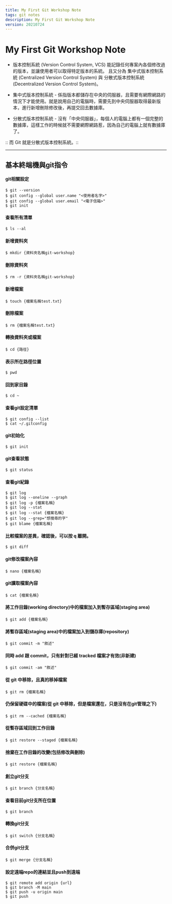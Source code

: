 ```yaml
---
title: My First Git Workshop Note
tags: git notes
description: My First Git Workshop Note
version: 20210724
---
```


# My First Git Workshop Note

* 版本控制系統 (Version Control System, VCS) 能記錄任何專案內各個修改過的版本，並讓使用者可以取得特定版本的系統。
且又分為 集中式版本控制系統 (Centralized Version Control System) 與 分散式版本控制系統 (Decentralized Version Control System)。

* 集中式版本控制系統 - 係指版本都儲存在中央的伺服器，且需要有網際網路的情況下才能使用。就是說用自己的電腦時，需要先到中央伺服器取得最新版本，進行新增刪除修改後，再提交回去數據庫。

* 分散式版本控制系統 - 沒有「中央伺服器」，每個人的電腦上都有一個完整的數據庫，這樣工作的時候就不需要網際網路惹，因為自己的電腦上就有數據庫了。

:: 而 Git 就是分散式版本控制系統。::

---
## 基本終端機與git指令

#### git相關設定
```bash=
$ git --version
$ git config --global user.name "<使用者名字>"
$ git config --global user.email "<電子信箱>"
$ git init
```

#### 查看所有清單
```bash=
$ ls --al
```

#### 新增資料夾
```bash=
$ mkdir {資料夾名稱git-workshop}
```

#### 刪除資料夾
```bash=
$ rm -r {資料夾名稱git-workshop}
```

#### 新增檔案
```bash=
$ touch {檔案名稱test.txt}
```

#### 刪除檔案
```bash=
$ rm {檔案名稱test.txt}
```

#### 轉換資料夾或檔案
```bash=
$ cd {路徑}
```

#### 表示所在路徑位置
```bash=
$ pwd
```

####  回到家目錄
```bash=
$ cd ~
```

#### 查看git設定清單
```bash=
$ git config --list
$ cat ~/.gitconfig
```

#### git初始化
```bash=
$ git init
```

#### git查看狀態
```bash=
$ git status
```

#### 查看git紀錄
```bash=
$ git log
$ git log --oneline --graph
$ git log -p {檔案名稱}
$ git log --stat
$ git log --stat {檔案名稱} 
$ git log --grep="想搜尋的字"
$ git blame {檔案名稱}
```

#### 比較檔案的差異，確認後，可以按 q 離開。
```bash=
$ git diff
```

#### git修改檔案內容
```bash=
$ nano {檔案名稱}
```

#### git讀取檔案內容
```bash=
$ cat {檔案名稱}
```

#### 將工作目錄(working directory)中的檔案加入到暫存區域(staging area)
```bash=
$ git add {檔案名稱}
```

#### 將暫存區域(staging area)中的檔案加入到儲存庫(repository)
```bash=
$ git commit -m "敘述"
```

#### 同時 add 跟 commit，只有針對已經 tracked 檔案才有效(非新建)
```bash=
$ git commit -am "敘述"
```

####  從 git 中移除，且真的移掉檔案 
```bash=
$ git rm {檔案名稱}
```

#### 仍保留硬碟中的檔案(從 git 中移除，但是檔案還在，只是沒有在git管理之下) 
```bash=
$ git rm --cached {檔案名稱}
```

#### 從暫存區域回到工作目錄
```bash=
$ git restore --staged {檔案名稱}
```
 
#### 捨棄在工作目錄的改變(包括修改與刪除)
```bash=
$ git restore {檔案名稱}
```

#### 創立git分支
```bash=
$ git branch {分支名稱}
```

#### 查看目前git分支所在位置
```bash=
$ git branch 
```

#### 轉換git分支
```bash=
$ git switch {分支名稱}
```

#### 合併git分支
```bash=
$ git merge {分支名稱}
```

#### 設定遠端repo的連結並且push到遠端 
```bash= 
$ git remote add origin {url}
$ git branch -M main
$ git push -u origin main
$ git push
```


